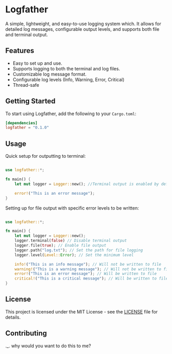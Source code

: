 # Logfather

A simple, lightweight, and easy-to-use logging system which. It allows for detailed log messages, configurable output levels, and supports both file and terminal output.

## Features
- Easy to set up and use.
- Supports logging to both the terminal and log files.
- Customizable log message format.
- Configurable log levels (Info, Warning, Error, Critical)
- Thread-safe

## Getting Started
To start using Logfather, add the following to your `Cargo.toml`:
```toml
[dependencies]
logfather = "0.1.0"
```

## Usage
Quick setup for outputting to terminal:
```rust

use logfather::*;

fn main() {
    let mut logger = Logger::new(); //Terminal output is enabled by default

    error!("This is an error message");
}
```
Setting up for file output with specific error levels to be written:
```rust

use logfather::*;

fn main() {
    let mut logger = Logger::new();
    logger.terminal(false) // Disable terminal output
    logger.file(true); // Enable file output
    logger.path("log.txt"); // Set the path for file logging
    logger.level(Level::Error); // Set the minimum level

    info!("This is an info message"); // Will not be written to file
    warning!("This is a warning message"); // Will not be written to file
    error!("This is an error message"); // Will be written to file
    critical!("This is a critical message"); // Will be written to file
}
```

## License
This project is licensed under the MIT License - see the [LICENSE](LICENSE) file for details.

## Contributing
._. why would you want to do this to me?
